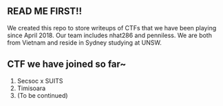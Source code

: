 ## READ ME FIRST!!

We created this repo to store writeups of CTFs that we have been playing since April 2018. Our team includes nhat286 and penniless. We are both from Vietnam and reside in Sydney studying at UNSW. 

## CTF we have joined so far~
1. Secsoc x SUITS 
2. Timisoara
3. (To be continued)
